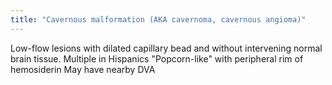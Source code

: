```yaml
---
title: "Cavernous malformation (AKA cavernoma, cavernous angioma)"
---
```

Low-flow lesions with dilated capillary bead and without intervening normal brain tissue.
Multiple in Hispanics
&quot;Popcorn-like&quot; with peripheral rim of hemosiderin
May have nearby DVA

